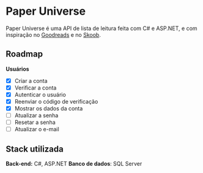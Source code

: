
# Paper Universe

Paper Universe é uma API de lista de leitura feita com C# e ASP.NET, e com inspiração no [Goodreads](https://www.goodreads.com/) e no [Skoob](https://www.skoob.com.br/).

## Roadmap

**Usuários**

- [x]  Criar a conta
- [x]  Verificar a conta
- [x]  Autenticar o usuário
- [x]  Reenviar o código de verificação
- [x]  Mostrar os dados da conta
- [ ]  Atualizar a senha
- [ ]  Resetar a senha
- [ ]  Atualizar o e-mail
## Stack utilizada

**Back-end:** C#, ASP.NET
**Banco de dados**: SQL Server

